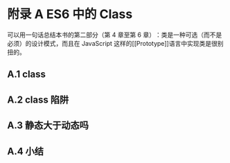 # 附录 A ES6 中的 Class

可以用一句话总结本书的第二部分（第 4 章至第 6 章）​：类是一种可选（而不是必须）的设计模式，而且在 JavaScript 这样的[​[Prototype]​]语言中实现类是很别扭的。

## A.1 class

## A.2 class 陷阱

## A.3 静态大于动态吗

## A.4 小结
